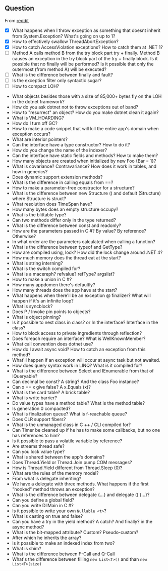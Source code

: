 ## Question

From [reddit](https://www.reddit.com/r/csharp/comments/90pufd/list_of_80_c_interview_questions)

- [x] What happens when I throw exception as something that doesnt inherit from System.Exception? What's going on up to 1?
- [x] How to effectively swallow ThreadAbortException?
- [x] How to catch AccessViolation exceptions? How to catch them at .NET 1?
- [ ] Method A calls method B from the try block part try + finally. Method B causes an exception in the try block part of the try + finally block. Is it possible that no finally will be performed? Is it possible that only the outermost (from method A) will be executed?
- [ ] What is the difference between finally and fault?
- [ ] Is the exception filter only syntactic sugar?
- [ ] How to compact LOH?
- What objects besides those with a size of 85,000+ bytes fly on the LOH in the dotnet framework?
- How do you ask dotnet not to throw exceptions out of band?
- How to "resurrect" an object? How do you make dotnet clean it again?
- What is VM_HOARDING?
- How do I turn off GC?
- How to make a code snippet that will kill the entire app's domain when exception occurs?
- What are interior pointers?
- Can the interface have a type constructor? How to do it?
- How do you change the name of the indexer?
- Can the interface have static fields and methods? How to make them?
- How many objects are created when initialized by new Foo {Bar = 1}?
- What is covariance? Contravariance? How does it work in tables, and how in generics?
- Does dynamic support extension methods?
- What is the difference in calling equals from ==?
- How to make a parameter-free constructor for a structure?
- What is the difference between new Structure () and default (Structure) where Structure is struct?
- What resolution does TimeSpan have?
- How many bytes does an empty structure occupy?
- What is the blittable type?
- Can two methods differ only in the type returned?
- What is the difference between const and readonly?
- How are the parameters passed in C #? By value? By reference? Otherwise?
- In what order are the parameters calculated when calling a function?
- What is the difference between typeof and GetType?
- How are compiled using, lock? How did the lock change around .NET 4?
- How much memory does the thread eat at the start?
- What is string interning?
- What is the switch compiled for?
- What is a macereph? refvalue? refType? argslist?
- How to make a union in C #?
- How many appdomen there's defaultly?
- How many threads does the app have at the start?
- What happens when there'll be an exception @ finalizer? What will happen if it's an infinite loop?
- What is syncblock?
- Does P / Invoke pin points to objects?
- What is object pinning?
- Is it possible to nest class in class? or In the interface? Interface in the class?
- How to block access to private ingredients through reflection?
- Does foreach require an interface? What is WellKnownMember?
- What call convention does dotnet use?
- How do I await async void? How to catch an exception from this method?
- What'll happen if an exception will occur at async task but not awaited.
- How does query syntax work in LINQ? What is it compiled for?
- What is the difference between Select and IEnumerable from that of IQueryable?
- Can decimal be const? A string? And the class Foo instance?
- Can x == x give false? A x.Equals (x)?
- What is the card table? A brick table?
- What is write barrier?
- Do value types have a method table? What is the method table?
- Is generation 0 compacted?
- What is finalization queue? What is f-reachable queue?
- Does CLR support fibers?
- What is the unmanaged class in C ++ / CLI compiled for?
- Can Timer be cleaned up if he has to make some callbacks, but no one has references to him?
- Is it possible to pass a volatile variable by reference?
- Are streams thread safe?
- Can you lock value type?
- What is shared between the app's domains?
- Does Thread.Yield or Thread.Join pump COM messages?
- How is Thread.Yield different from Thread.Sleep (0)?
- What are the rules of the memory model?
- From what is delegate inheriting?
- We have a delegate with three methods. What happens if the first "hooked" method throws an exception?
- What is the difference between delegate {...} and delegate () {...}?
- Can you define a global field?
- Can you write DllMain in C #?
- Is it possible to write your own `Nullable <t>`?
- What is casting on true and false?
- Can you have a try in the yield method? A catch? And finally? in the async method?
- What is the bit-mapped attribute? Custom? Pseudo-custom?
- After which he inherits the array?
- Is it possible to make an indexed index from two?
- What is shim?
- What is the difference between F-Call and Q-Call
- What's the difference between filling `new List<T>()` and than `new List<T>(size)`